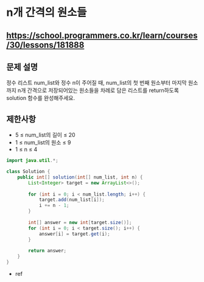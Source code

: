# n개 간격의 원소들
https://school.programmers.co.kr/learn/courses/30/lessons/181888
---
## 문제 설명
정수 리스트 num_list와 정수 n이 주어질 때, num_list의 첫 번째 원소부터 마지막 원소까지 n개 간격으로 저장되어있는 원소들을 차례로 담은 리스트를 return하도록 solution 함수를 완성해주세요.

## 제한사항
+ 5 ≤ num_list의 길이 ≤ 20
+ 1 ≤ num_list의 원소 ≤ 9
+ 1 ≤ n ≤ 4
```java
import java.util.*;

class Solution {
    public int[] solution(int[] num_list, int n) {
        List<Integer> target = new ArrayList<>();
        
        for (int i = 0; i < num_list.length; i++) {
            target.add(num_list[i]);
            i += n - 1;
        }
        
        int[] answer = new int[target.size()];
        for (int i = 0; i < target.size(); i++) {
            answer[i] = target.get(i);
        }
        
        return answer;
    }
}
```

+ ref
```java

```